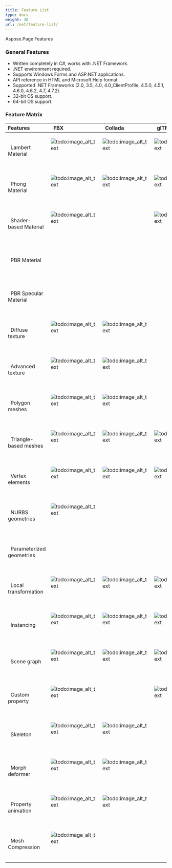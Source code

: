 ```yaml
---
title: Feature List
type: docs
weight: 30
url: /net/feature-list/
---
```


Aspose.Page Features
### **General Features**
- Written completely in C#, works with .NET Framework.
- .NET environment required.
- Supports Windows Forms and ASP.NET applications.
- API reference in HTML and Microsoft Help format.
- Supported .NET Frameworks (2.0, 3.5, 4.0, 4.0_ClientProfile, 4.5.0, 4.5.1, 4.6.0, 4.6.2, 4.7, 4.7.2).
- 32-bit OS support.
- 64-bit OS support.
### **Feature Matrix**

|**Features** |` `FBX |` `Collada |` `glTF |` `glTF 2.0 |` `U3D |` `PDF |` `STL |` `OBJ |` `PLY |` `3DS |` `ASE |` `X |` `3MF |` `RVM |` `Draco |
| :- | :- | :- | :- | :- | :- | :- | :- | :- | :- | :- | :- | :- | :- | :- | :- |
|` `Lambert Material |<p>![todo:image_alt_text](https://wiki.nanjing.dynabic.com/resources/icons/silk/accept.png)</p><p> </p>|<p>![todo:image_alt_text](https://wiki.nanjing.dynabic.com/resources/icons/silk/accept.png)</p><p> </p>|<p>![todo:image_alt_text](https://wiki.nanjing.dynabic.com/resources/icons/silk/accept.png)</p><p> </p>| |<p>![todo:image_alt_text](https://wiki.nanjing.dynabic.com/resources/icons/silk/accept.png)</p><p> </p>|<p>![todo:image_alt_text](https://wiki.nanjing.dynabic.com/resources/icons/silk/accept.png)</p><p> </p>| |<p>![todo:image_alt_text](https://wiki.nanjing.dynabic.com/resources/icons/silk/accept.png)</p><p> </p>| |<p>![todo:image_alt_text](https://wiki.nanjing.dynabic.com/resources/icons/silk/accept.png)</p><p> </p>|<p>![todo:image_alt_text](https://wiki.nanjing.dynabic.com/resources/icons/silk/accept.png)</p><p> </p>|<p>![todo:image_alt_text](https://wiki.nanjing.dynabic.com/resources/icons/silk/accept.png)</p><p> </p>| | | |
|` `Phong Material |<p>![todo:image_alt_text](https://wiki.nanjing.dynabic.com/resources/icons/silk/accept.png)</p><p> </p>|<p>![todo:image_alt_text](https://wiki.nanjing.dynabic.com/resources/icons/silk/accept.png)</p><p> </p>|<p>![todo:image_alt_text](https://wiki.nanjing.dynabic.com/resources/icons/silk/accept.png)</p><p> </p>| |<p>![todo:image_alt_text](https://wiki.nanjing.dynabic.com/resources/icons/silk/accept.png)</p><p> </p>|<p>![todo:image_alt_text](https://wiki.nanjing.dynabic.com/resources/icons/silk/accept.png)</p><p> </p>| |<p>![todo:image_alt_text](https://wiki.nanjing.dynabic.com/resources/icons/silk/accept.png)</p><p> </p>| | |<p>![todo:image_alt_text](https://wiki.nanjing.dynabic.com/resources/icons/silk/accept.png)</p><p> </p>|<p>![todo:image_alt_text](https://wiki.nanjing.dynabic.com/resources/icons/silk/accept.png)</p><p> </p>| | | |
|` `Shader-based Material |<p>![todo:image_alt_text](https://wiki.nanjing.dynabic.com/resources/icons/silk/accept.png)</p><p> </p>| |<p>![todo:image_alt_text](https://wiki.nanjing.dynabic.com/resources/icons/silk/accept.png)</p><p> </p>| | | | | | | | | | | | |
|` `PBR Material | | | |<p>![todo:image_alt_text](https://wiki.nanjing.dynabic.com/resources/icons/silk/accept.png)</p><p> </p>| | | | | | | | | | | |
|` `PBR Specular Material | | | |<p>![todo:image_alt_text](https://wiki.nanjing.dynabic.com/resources/icons/silk/accept.png)</p><p> </p>| | | | | | | | | | | |
|` `Diffuse texture |<p>![todo:image_alt_text](https://wiki.nanjing.dynabic.com/resources/icons/silk/accept.png)</p><p> </p>|<p>![todo:image_alt_text](https://wiki.nanjing.dynabic.com/resources/icons/silk/accept.png)</p><p> </p>| |<p>![todo:image_alt_text](https://wiki.nanjing.dynabic.com/resources/icons/silk/accept.png)</p><p> </p>|<p>![todo:image_alt_text](https://wiki.nanjing.dynabic.com/resources/icons/silk/accept.png)</p><p> </p>|<p>![todo:image_alt_text](https://wiki.nanjing.dynabic.com/resources/icons/silk/accept.png)</p><p> </p>| |<p>![todo:image_alt_text](https://wiki.nanjing.dynabic.com/resources/icons/silk/accept.png)</p><p> </p>| |<p>![todo:image_alt_text](https://wiki.nanjing.dynabic.com/resources/icons/silk/accept.png)</p><p> </p>|<p>![todo:image_alt_text](https://wiki.nanjing.dynabic.com/resources/icons/silk/accept.png)</p><p> </p>|<p>![todo:image_alt_text](https://wiki.nanjing.dynabic.com/resources/icons/silk/accept.png)</p><p> </p>|<p>![todo:image_alt_text](https://wiki.nanjing.dynabic.com/resources/icons/silk/accept.png)</p><p> </p>| | |
|` `Advanced texture |<p>![todo:image_alt_text](https://wiki.nanjing.dynabic.com/resources/icons/silk/accept.png)</p><p> </p>|<p>![todo:image_alt_text](https://wiki.nanjing.dynabic.com/resources/icons/silk/accept.png)</p><p> </p>| |<p>![todo:image_alt_text](https://wiki.nanjing.dynabic.com/resources/icons/silk/accept.png)</p><p> </p>|<p>![todo:image_alt_text](https://wiki.nanjing.dynabic.com/resources/icons/silk/accept.png)</p><p> </p>|<p>![todo:image_alt_text](https://wiki.nanjing.dynabic.com/resources/icons/silk/accept.png)</p><p> </p>| |<p>![todo:image_alt_text](https://wiki.nanjing.dynabic.com/resources/icons/silk/accept.png)</p><p> </p>| | | | | | | |
|` `Polygon meshes |<p>![todo:image_alt_text](https://wiki.nanjing.dynabic.com/resources/icons/silk/accept.png)</p><p> </p>|<p>![todo:image_alt_text](https://wiki.nanjing.dynabic.com/resources/icons/silk/accept.png)</p><p> </p>| | | | | |<p>![todo:image_alt_text](https://wiki.nanjing.dynabic.com/resources/icons/silk/accept.png)</p><p> </p>| | | | | |<p>![todo:image_alt_text](https://wiki.nanjing.dynabic.com/resources/icons/silk/accept.png)</p><p> </p>| |
|` `Triangle-based meshes |<p>![todo:image_alt_text](https://wiki.nanjing.dynabic.com/resources/icons/silk/accept.png)</p><p> </p>|<p>![todo:image_alt_text](https://wiki.nanjing.dynabic.com/resources/icons/silk/accept.png)</p><p> </p>|<p>![todo:image_alt_text](https://wiki.nanjing.dynabic.com/resources/icons/silk/accept.png)</p><p> </p>|<p>![todo:image_alt_text](https://wiki.nanjing.dynabic.com/resources/icons/silk/accept.png)</p><p> </p>|<p>![todo:image_alt_text](https://wiki.nanjing.dynabic.com/resources/icons/silk/accept.png)</p><p> </p>|<p>![todo:image_alt_text](https://wiki.nanjing.dynabic.com/resources/icons/silk/accept.png)</p><p> </p>|<p>![todo:image_alt_text](https://wiki.nanjing.dynabic.com/resources/icons/silk/accept.png)</p><p> </p>|<p>![todo:image_alt_text](https://wiki.nanjing.dynabic.com/resources/icons/silk/accept.png)</p><p> </p>|<p>![todo:image_alt_text](https://wiki.nanjing.dynabic.com/resources/icons/silk/accept.png)</p><p> </p>|<p>![todo:image_alt_text](https://wiki.nanjing.dynabic.com/resources/icons/silk/accept.png)</p><p> </p>|<p>![todo:image_alt_text](https://wiki.nanjing.dynabic.com/resources/icons/silk/accept.png)</p><p> </p>|<p>![todo:image_alt_text](https://wiki.nanjing.dynabic.com/resources/icons/silk/accept.png)</p><p> </p>|<p>![todo:image_alt_text](https://wiki.nanjing.dynabic.com/resources/icons/silk/accept.png)</p><p> </p>|<p>![todo:image_alt_text](https://wiki.nanjing.dynabic.com/resources/icons/silk/accept.png)</p><p> </p>|<p>![todo:image_alt_text](https://wiki.nanjing.dynabic.com/resources/icons/silk/accept.png)</p><p> </p>|
|` `Vertex elements |<p>![todo:image_alt_text](https://wiki.nanjing.dynabic.com/resources/icons/silk/accept.png)</p><p> </p>|<p>![todo:image_alt_text](https://wiki.nanjing.dynabic.com/resources/icons/silk/accept.png)</p><p> </p>|<p>![todo:image_alt_text](https://wiki.nanjing.dynabic.com/resources/icons/silk/accept.png)</p><p> </p>|<p>![todo:image_alt_text](https://wiki.nanjing.dynabic.com/resources/icons/silk/accept.png)</p><p> </p>|<p>![todo:image_alt_text](https://wiki.nanjing.dynabic.com/resources/icons/silk/accept.png)</p><p> </p>|<p>![todo:image_alt_text](https://wiki.nanjing.dynabic.com/resources/icons/silk/accept.png)</p><p> </p>| |<p>![todo:image_alt_text](https://wiki.nanjing.dynabic.com/resources/icons/silk/accept.png)</p><p> </p>|<p>![todo:image_alt_text](https://wiki.nanjing.dynabic.com/resources/icons/silk/accept.png)</p><p> </p>|<p>![todo:image_alt_text](https://wiki.nanjing.dynabic.com/resources/icons/silk/accept.png)</p><p> </p>|<p>![todo:image_alt_text](https://wiki.nanjing.dynabic.com/resources/icons/silk/accept.png)</p><p> </p>|<p>![todo:image_alt_text](https://wiki.nanjing.dynabic.com/resources/icons/silk/accept.png)</p><p> </p>| | |<p>![todo:image_alt_text](https://wiki.nanjing.dynabic.com/resources/icons/silk/accept.png)</p><p> </p>|
|` `NURBS geometries |<p>![todo:image_alt_text](https://wiki.nanjing.dynabic.com/resources/icons/silk/accept.png)</p><p> </p>| | | | | | | | | | | | | | |
|` `Parameterized geometries | | | | | | | | | | | | | |<p>![todo:image_alt_text](https://wiki.nanjing.dynabic.com/resources/icons/silk/accept.png)</p><p> </p>| |
|` `Local transformation |<p>![todo:image_alt_text](https://wiki.nanjing.dynabic.com/resources/icons/silk/accept.png)</p><p> </p>|<p>![todo:image_alt_text](https://wiki.nanjing.dynabic.com/resources/icons/silk/accept.png)</p><p> </p>|<p>![todo:image_alt_text](https://wiki.nanjing.dynabic.com/resources/icons/silk/accept.png)</p><p> </p>|<p>![todo:image_alt_text](https://wiki.nanjing.dynabic.com/resources/icons/silk/accept.png)</p><p> </p>|<p>![todo:image_alt_text](https://wiki.nanjing.dynabic.com/resources/icons/silk/accept.png)</p><p> </p>|<p>![todo:image_alt_text](https://wiki.nanjing.dynabic.com/resources/icons/silk/accept.png)</p><p> </p>| | | |<p>![todo:image_alt_text](https://wiki.nanjing.dynabic.com/resources/icons/silk/accept.png)</p><p> </p>|<p>![todo:image_alt_text](https://wiki.nanjing.dynabic.com/resources/icons/silk/accept.png)</p><p> </p>|<p>![todo:image_alt_text](https://wiki.nanjing.dynabic.com/resources/icons/silk/accept.png)</p><p> </p>| |<p>![todo:image_alt_text](https://wiki.nanjing.dynabic.com/resources/icons/silk/accept.png)</p><p> </p>| |
|` `Instancing |<p>![todo:image_alt_text](https://wiki.nanjing.dynabic.com/resources/icons/silk/accept.png)</p><p> </p>|<p>![todo:image_alt_text](https://wiki.nanjing.dynabic.com/resources/icons/silk/accept.png)</p><p> </p>|<p>![todo:image_alt_text](https://wiki.nanjing.dynabic.com/resources/icons/silk/accept.png)</p><p> </p>|<p>![todo:image_alt_text](https://wiki.nanjing.dynabic.com/resources/icons/silk/accept.png)</p><p> </p>|<p>![todo:image_alt_text](https://wiki.nanjing.dynabic.com/resources/icons/silk/accept.png)</p><p> </p>|<p>![todo:image_alt_text](https://wiki.nanjing.dynabic.com/resources/icons/silk/accept.png)</p><p> </p>| | | | | | | | | |
|` `Scene graph |<p>![todo:image_alt_text](https://wiki.nanjing.dynabic.com/resources/icons/silk/accept.png)</p><p> </p>|<p>![todo:image_alt_text](https://wiki.nanjing.dynabic.com/resources/icons/silk/accept.png)</p><p> </p>|<p>![todo:image_alt_text](https://wiki.nanjing.dynabic.com/resources/icons/silk/accept.png)</p><p> </p>|<p>![todo:image_alt_text](https://wiki.nanjing.dynabic.com/resources/icons/silk/accept.png)</p><p> </p>|<p>![todo:image_alt_text](https://wiki.nanjing.dynabic.com/resources/icons/silk/accept.png)</p><p> </p>|<p>![todo:image_alt_text](https://wiki.nanjing.dynabic.com/resources/icons/silk/accept.png)</p><p> </p>| | | |<p>![todo:image_alt_text](https://wiki.nanjing.dynabic.com/resources/icons/silk/accept.png)</p><p> </p>| |<p>![todo:image_alt_text](https://wiki.nanjing.dynabic.com/resources/icons/silk/accept.png)</p><p> </p>| |<p>![todo:image_alt_text](https://wiki.nanjing.dynabic.com/resources/icons/silk/accept.png)</p><p> </p>| |
|` `Custom property |<p>![todo:image_alt_text](https://wiki.nanjing.dynabic.com/resources/icons/silk/accept.png)</p><p> </p>| |<p>![todo:image_alt_text](https://wiki.nanjing.dynabic.com/resources/icons/silk/accept.png)</p><p> </p>|<p>![todo:image_alt_text](https://wiki.nanjing.dynabic.com/resources/icons/silk/accept.png)</p><p> </p>| | | | | | | | | | | |
|` `Skeleton |<p>![todo:image_alt_text](https://wiki.nanjing.dynabic.com/resources/icons/silk/accept.png)</p><p> </p>|<p>![todo:image_alt_text](https://wiki.nanjing.dynabic.com/resources/icons/silk/accept.png)</p><p> </p>| | | | | | | | | | | | | |
|` `Morph deformer |<p>![todo:image_alt_text](https://wiki.nanjing.dynabic.com/resources/icons/silk/accept.png)</p><p> </p>|<p>![todo:image_alt_text](https://wiki.nanjing.dynabic.com/resources/icons/silk/accept.png)</p><p> </p>| | | | | | | | | | | | | |
|` `Property animation |<p>![todo:image_alt_text](https://wiki.nanjing.dynabic.com/resources/icons/silk/accept.png)</p><p> </p>|<p>![todo:image_alt_text](https://wiki.nanjing.dynabic.com/resources/icons/silk/accept.png)</p><p> </p>| | | | | | | | | | | | | |
|` `Mesh Compression |<p>![todo:image_alt_text](https://wiki.nanjing.dynabic.com/resources/icons/silk/accept.png)</p><p> </p>| | | |<p>![todo:image_alt_text](https://wiki.nanjing.dynabic.com/resources/icons/silk/accept.png)</p><p> </p>|<p>![todo:image_alt_text](https://wiki.nanjing.dynabic.com/resources/icons/silk/accept.png)</p><p> </p>| | | | | | |<p>![todo:image_alt_text](https://wiki.nanjing.dynabic.com/resources/icons/silk/accept.png)</p><p> </p>| |<p>![todo:image_alt_text](https://wiki.nanjing.dynabic.com/resources/icons/silk/accept.png)</p><p> </p>|

